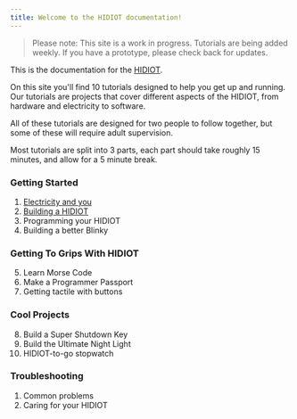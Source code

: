 ```yaml
---
title: Welcome to the HIDIOT documentation!
---
```


> Please note: This site is a work in progress. Tutorials are being added weekly. If you have a prototype, please check back for updates.

This is the documentation for the [HIDIOT](https://hidiot.com).

On this site you'll find 10 tutorials designed to help you get up and running. Our tutorials are projects that cover different aspects of the HIDIOT, from hardware and electricity to software.

All of these tutorials are designed for two people to follow together, but some of these will require adult supervision.

Most tutorials are split into 3 parts, each part should take roughly 15 minutes, and allow for a 5 minute break.

### Getting Started

1. [Electricity and you](/getting-started/electricity_and_you/)
2. [Building a HIDIOT](/getting-started/building_a_hidiot/)
3. Programming your HIDIOT
4. Building a better Blinky

### Getting To Grips With HIDIOT

5. Learn Morse Code
6. Make a Programmer Passport
7. Getting tactile with buttons

### Cool Projects

8. Build a Super Shutdown Key
9. Build the Ultimate Night Light
10. HIDIOT-to-go stopwatch

### Troubleshooting

1. Common problems
2. Caring for your HIDIOT


